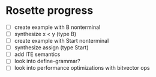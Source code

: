 # Rosette progress

- [ ] create example with B nonterminal
- [ ] synthesize x < y (type B)
- [ ] create example with Start nonterminal
- [ ] synthesize assign (type Start)
- [ ] add ITE semantics
- [ ] look into define-grammar?
- [ ] look into performance optimizations with bitvector ops
